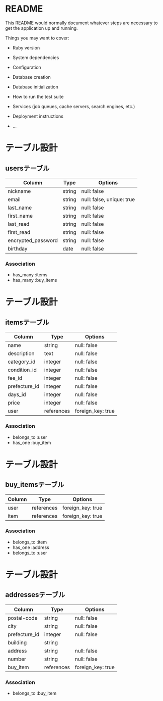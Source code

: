# README

This README would normally document whatever steps are necessary to get the
application up and running.

Things you may want to cover:

* Ruby version

* System dependencies

* Configuration

* Database creation

* Database initialization

* How to run the test suite

* Services (job queues, cache servers, search engines, etc.)

* Deployment instructions

* ...

# テーブル設計

## usersテーブル

| Column             | Type   | Options                   |
| ------------------ | ------ | ------------------------- |
| nickname           | string | null: false               |
| email              | string | null: false, unique: true |
| last_name          | string | null: false               |
| first_name         | string | null: false               |
| last_read          | string | null: false               |
| first_read         | string | null: false               |
| encrypted_password | string | null: false               |
| birthday           | date   | null: false               | 


### Association

- has_many :items
- has_many :buy_items

# テーブル設計

## itemsテーブル

| Column        | Type       | Options           |
| ------------- | ---------- | ----------------- |
| name          | string     | null: false       |
| description   | text       | null: false       |
| category_id   | integer    | null: false       |
| condition_id  | integer    | null: false       |
| fee_id        | integer    | null: false       |
| prefecture_id | integer    | null: false       |
| days_id       | integer    | null: false       |
| price         | integer    | null: false       |
| user          | references | foreign_key: true |


### Association

- belongs_to :user
- has_one :buy_item

# テーブル設計

## buy_itemsテーブル

| Column  | Type       | Options           |
| ------- | ---------- | ----------------- |
| user    | references | foreign_key: true |
| item    | references | foreign_key: true |

### Association

- belongs_to :item
- has_one :address
- belongs_to :user

# テーブル設計

## addressesテーブル

| Column        | Type       | Options           |
| ------------- | ---------- | ----------------- |
| postal-code   | string     | null: false       |
| city          | string     | null: false       |
| prefecture_id | integer    | null: false       |
| building      | string     |                   |
| address       | string     | null: false       |
| number        | string     | null: false       |
| buy_item      | references | foreign_key: true |


### Association

- belongs_to :buy_item
